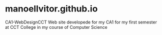 # manoellvitor.github.io
CA1-WebDesignCCT
Web site developede for my CA1 for my first semester at CCT College in my course of Computer Science

